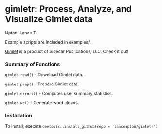 gimletr: Process, Analyze, and Visualize Gimlet data
================
Upton, Lance T.

Example scripts are included in examples/.

[Gimlet](https://gimlet.us/) is a product of Sidecar Publications, LLC. Check it out!

### Summary of Functions

`gimlet.read()` - Download Gimlet data.

`gimlet.prep()` - Prepare Gimlet data.

`gimlet.errors()` - Computes user summary statistics.

`gimlet.wc()` - Generate word clouds.

### Installation

To install, execute `devtools::install_github(repo = 'lanceupton/gimletr')`
